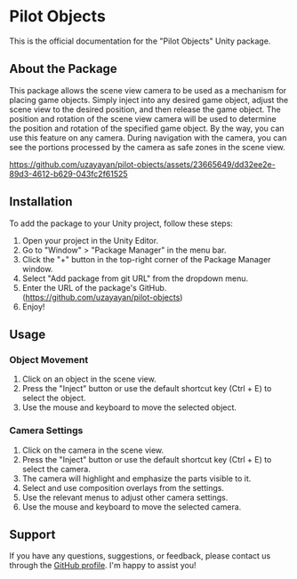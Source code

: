 # Pilot Objects

This is the official documentation for the "Pilot Objects" Unity package.

## About the Package

This package allows the scene view camera to be used as a mechanism for placing game objects. Simply inject into any desired game object, adjust the scene view to the desired position, and then release the game object. The position and rotation of the scene view camera will be used to determine the position and rotation of the specified game object. By the way, you can use this feature on any camera. During navigation with the camera, you can see the portions processed by the camera as safe zones in the scene view.

https://github.com/uzayayan/pilot-objects/assets/23665649/dd32ee2e-89d3-4612-b629-043fc2f61525

## Installation

To add the package to your Unity project, follow these steps:

1. Open your project in the Unity Editor.
2. Go to "Window" > "Package Manager" in the menu bar.
3. Click the "+" button in the top-right corner of the Package Manager window.
4. Select "Add package from git URL" from the dropdown menu.
5. Enter the URL of the package's GitHub. (https://github.com/uzayayan/pilot-objects)
6. Enjoy!

## Usage

### Object Movement

1. Click on an object in the scene view.
2. Press the "Inject" button or use the default shortcut key (Ctrl + E) to select the object.
3. Use the mouse and keyboard to move the selected object.

### Camera Settings

1. Click on the camera in the scene view.
2. Press the "Inject" button or use the default shortcut key (Ctrl + E) to select the camera.
3. The camera will highlight and emphasize the parts visible to it.
4. Select and use composition overlays from the settings.
5. Use the relevant menus to adjust other camera settings.
6. Use the mouse and keyboard to move the selected camera.

## Support

If you have any questions, suggestions, or feedback, please contact us through the [GitHub profile](https://github.com/uzayayan/). I'm happy to assist you!
